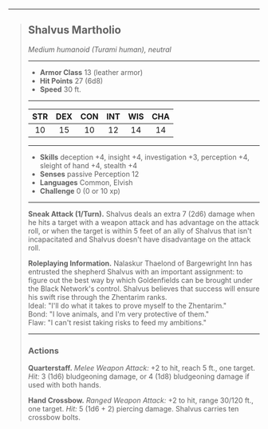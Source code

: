 ***
> ## Shalvus Martholio
> *Medium humanoid (Turami human), neutral*
> 
> ***
> 
> - **Armor Class** 13 (leather armor)
> - **Hit Points** 27 (6d8)
> - **Speed** 30 ft.
> 
> ***
> 
> |STR|DEX|CON|INT|WIS|CHA|
> |:---:|:---:|:---:|:---:|:---:|:---:|
> |10|15|10|12|14|14|
> 
> ***
> 
> - **Skills** deception +4, insight +4, investigation +3, perception +4, sleight of hand +4, stealth +4
> - **Senses** passive Perception 12
> - **Languages** Common, Elvish
> - **Challenge** 0 (0 or 10 xp)
> 
> ***
> 
> **Sneak Attack (1/Turn).** Shalvus deals an extra 7 (2d6) damage when he hits a target with a weapon attack and has advantage on the attack roll, or when the target is within 5 feet of an ally of Shalvus that isn't incapacitated and Shalvus doesn't have disadvantage on the attack roll.
> 
> **Roleplaying Information.** Nalaskur Thaelond of Bargewright Inn has entrusted the shepherd Shalvus with an important assignment: to figure out the best way by which Goldenfields can be brought under the Black Network's control. Shalvus believes that success will ensure his swift rise through the Zhentarim ranks.  
> Ideal: "I'll do what it takes to prove myself to the Zhentarim."  
> Bond: "I love animals, and I'm very protective of them."  
> Flaw: "I can't resist taking risks to feed my ambitions."
> 
> ***
> 
> ### Actions
> **Quarterstaff.** *Melee Weapon Attack:* +2 to hit, reach 5 ft., one target. *Hit:* 3 (1d6) bludgeoning damage, or 4 (1d8) bludgeoning damage if used with both hands.
> 
> **Hand Crossbow.** *Ranged Weapon Attack:* +2 to hit, range 30/120 ft., one target. *Hit:* 5 (1d6 + 2) piercing damage. Shalvus carries ten crossbow bolts.